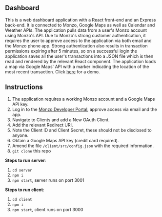 ## Dashboard
This is a web dashboard application with a React front-end and an Express back-end.
It is connected to Monzo, Google Maps as well as Calendar and Weather APIs.
The application pulls data from a user's Monzo account using Monzo's API. Due to Monzo's strong customer authentication, it requires the user to approve access to the application via both email and the Monzo phone app.
Strong authentication also results in transaction permissions expiring after 5 minutes, so on a successful login the application saves all the user's transactions into a JSON file which is then read and rendered by the relevant React component.
The application loads a map via Google Maps' API with a marker indicating the location of the most recent transaction.
Click [here](https://github.com/clavance/dashboard/blob/master/dashboard.gif) for a demo.

## Instructions
1. The application requires a working Monzo account and a Google Maps API key.
2. Log in to the [Monzo Developer Portal](https://developers.monzo.com/api), approve access via email and the app.
3. Navigate to Clients and add a New OAuth Client.
4. Add the relevant Redirect URI.
5. Note the Client ID and Client Secret, these should not be disclosed to anyone.
6. Obtain a Google Maps API key (credit card required).
6. Amend the file `/client/src/config.json` with the required information.
7. `git clone` this repo

**Steps to run server**:
1. `cd server`
2. `npm i`
3. `npm start`, server runs on port 3001

**Steps to run client**:
1. `cd client`
2. `npm i`
3. `npm start`, client runs on port 3000
